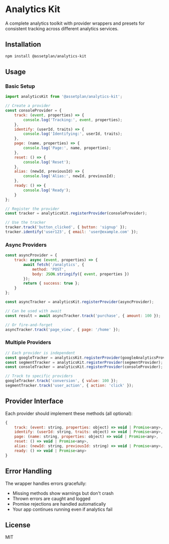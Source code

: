 # Analytics Kit

A complete analytics toolkit with provider wrappers and presets for consistent tracking across different analytics services.

## Installation

```bash
npm install @assetplan/analytics-kit
```

## Usage

### Basic Setup

```javascript
import analyticsKit from '@assetplan/analytics-kit';

// Create a provider
const consoleProvider = {
    track: (event, properties) => {
        console.log('Tracking:', event, properties);
    },
    identify: (userId, traits) => {
        console.log('Identifying:', userId, traits);
    },
    page: (name, properties) => {
        console.log('Page:', name, properties);
    },
    reset: () => {
        console.log('Reset');
    },
    alias: (newId, previousId) => {
        console.log('Alias:', newId, previousId);
    },
    ready: () => {
        console.log('Ready');
    }
};

// Register the provider
const tracker = analyticsKit.registerProvider(consoleProvider);

// Use the tracker
tracker.track('button_clicked', { button: 'signup' });
tracker.identify('user123', { email: 'user@example.com' });
```

### Async Providers

```javascript
const asyncProvider = {
    track: async (event, properties) => {
        await fetch('/analytics', {
            method: 'POST',
            body: JSON.stringify({ event, properties })
        });
        return { success: true };
    }
};

const asyncTracker = analyticsKit.registerProvider(asyncProvider);

// Can be used with await
const result = await asyncTracker.track('purchase', { amount: 100 });

// Or fire-and-forget
asyncTracker.track('page_view', { page: '/home' });
```

### Multiple Providers

```javascript
// Each provider is independent
const googleTracker = analyticsKit.registerProvider(googleAnalyticsProvider);
const segmentTracker = analyticsKit.registerProvider(segmentProvider);
const consoleTracker = analyticsKit.registerProvider(consoleProvider);

// Track to specific providers
googleTracker.track('conversion', { value: 100 });
segmentTracker.track('user_action', { action: 'click' });
```

## Provider Interface

Each provider should implement these methods (all optional):

```javascript
{
    track: (event: string, properties: object) => void | Promise<any>,
    identify: (userId: string, traits: object) => void | Promise<any>,
    page: (name: string, properties: object) => void | Promise<any>,
    reset: () => void | Promise<any>,
    alias: (newId: string, previousId: string) => void | Promise<any>,
    ready: () => void | Promise<any>
}
```

## Error Handling

The wrapper handles errors gracefully:

- Missing methods show warnings but don't crash
- Thrown errors are caught and logged
- Promise rejections are handled automatically
- Your app continues running even if analytics fail

## License

MIT
